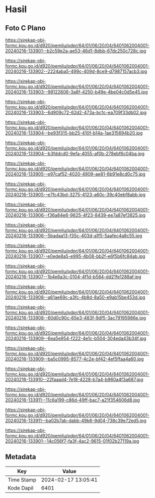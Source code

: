 # Hasil

## Foto C Plano

https://sirekap-obj-formc.kpu.go.id/d920/pemilu/pdpr/64/01/06/20/04/6401062004001-20240216-133901--b2c59e2a-ae53-46d1-8dbb-67dc250c728c.jpg

https://sirekap-obj-formc.kpu.go.id/d920/pemilu/pdpr/64/01/06/20/04/6401062004001-20240216-133902--2224aba5-499c-409d-8ce9-d7987157acb3.jpg

https://sirekap-obj-formc.kpu.go.id/d920/pemilu/pdpr/64/01/06/20/04/6401062004001-20240216-133903--98122606-3a8f-4250-b49e-4be04c0d5e45.jpg

https://sirekap-obj-formc.kpu.go.id/d920/pemilu/pdpr/64/01/06/20/04/6401062004001-20240216-133903--6d909c72-62d2-473a-bc1c-ea709f33db02.jpg

https://sirekap-obj-formc.kpu.go.id/d920/pemilu/pdpr/64/01/06/20/04/6401062004001-20240216-133904--be93f315-bb25-410f-b14a-1ae315694b20.jpg

https://sirekap-obj-formc.kpu.go.id/d920/pemilu/pdpr/64/01/06/20/04/6401062004001-20240216-133904--b3fddcd0-9efa-4055-af0b-278ebf6c04ba.jpg

https://sirekap-obj-formc.kpu.go.id/d920/pemilu/pdpr/64/01/06/20/04/6401062004001-20240216-133905--e97caf52-4020-4909-ae81-6b91e8cd0c75.jpg

https://sirekap-obj-formc.kpu.go.id/d920/pemilu/pdpr/64/01/06/20/04/6401062004001-20240216-133905--e7fc43bd-3275-4123-a60c-39c40ebf8abb.jpg

https://sirekap-obj-formc.kpu.go.id/d920/pemilu/pdpr/64/01/06/20/04/6401062004001-20240216-133906--f36a84e6-9625-4f23-8439-ee7a87ef3825.jpg

https://sirekap-obj-formc.kpu.go.id/d920/pemilu/pdpr/64/01/06/20/04/6401062004001-20240216-133906--5badaa13-f35c-403d-a1f5-5aafec4a8c55.jpg

https://sirekap-obj-formc.kpu.go.id/d920/pemilu/pdpr/64/01/06/20/04/6401062004001-20240216-133907--e0ede8a5-e995-4b08-bb2f-e6f5b6fc84ab.jpg

https://sirekap-obj-formc.kpu.go.id/d920/pemilu/pdpr/64/01/06/20/04/6401062004001-20240216-133907--1b4e6a3c-0104-4f1d-b584-dd21fe1288af.jpg

https://sirekap-obj-formc.kpu.go.id/d920/pemilu/pdpr/64/01/06/20/04/6401062004001-20240216-133908--a61ae69c-a3fc-4b8d-8a50-e9ab15be453d.jpg

https://sirekap-obj-formc.kpu.go.id/d920/pemilu/pdpr/64/01/06/20/04/6401062004001-20240216-133908--60d0c90c-65e3-483f-9df5-3ac79195986e.jpg

https://sirekap-obj-formc.kpu.go.id/d920/pemilu/pdpr/64/01/06/20/04/6401062004001-20240216-133909--6ea5e954-f222-4e1c-b504-304eda43b34f.jpg

https://sirekap-obj-formc.kpu.go.id/d920/pemilu/pdpr/64/01/06/20/04/6401062004001-20240216-133909--ba5c0995-8577-4c2e-bf42-4ef5ffaa4a60.jpg

https://sirekap-obj-formc.kpu.go.id/d920/pemilu/pdpr/64/01/06/20/04/6401062004001-20240216-133910--22faaad4-7e18-4228-b7a4-b960a4f3a687.jpg

https://sirekap-obj-formc.kpu.go.id/d920/pemilu/pdpr/64/01/06/20/04/6401062004001-20240216-133911--11c6a199-c86d-49ff-bac7-a21f354606d8.jpg

https://sirekap-obj-formc.kpu.go.id/d920/pemilu/pdpr/64/01/06/20/04/6401062004001-20240216-133911--ba02b7ab-dabb-49b6-9d04-738c39e72ed5.jpg

https://sirekap-obj-formc.kpu.go.id/d920/pemilu/pdpr/64/01/06/20/04/6401062004001-20240216-133901--14c056f7-fa3f-4ac2-9615-01f02b27119a.jpg


## Metadata

| Key        | Value               |
| ---------- | ------------------- |
| Time Stamp | 2024-02-17 13:05:41 |
| Kode Dapil | 6401                |



